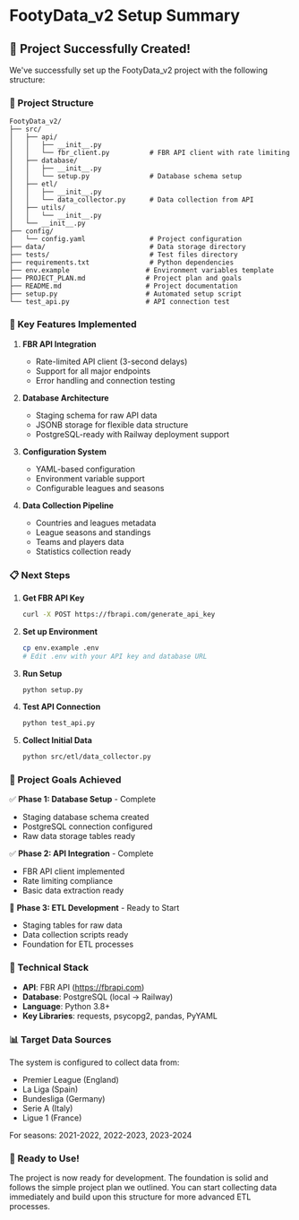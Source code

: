 # FootyData_v2 Setup Summary

## 🎉 Project Successfully Created!

We've successfully set up the FootyData_v2 project with the following structure:

### 📁 Project Structure
```
FootyData_v2/
├── src/
│   ├── api/
│   │   ├── __init__.py
│   │   └── fbr_client.py          # FBR API client with rate limiting
│   ├── database/
│   │   ├── __init__.py
│   │   └── setup.py               # Database schema setup
│   ├── etl/
│   │   ├── __init__.py
│   │   └── data_collector.py      # Data collection from API
│   ├── utils/
│   │   └── __init__.py
│   └── __init__.py
├── config/
│   └── config.yaml                # Project configuration
├── data/                          # Data storage directory
├── tests/                         # Test files directory
├── requirements.txt               # Python dependencies
├── env.example                   # Environment variables template
├── PROJECT_PLAN.md               # Project plan and goals
├── README.md                     # Project documentation
├── setup.py                      # Automated setup script
└── test_api.py                   # API connection test
```

### 🚀 Key Features Implemented

1. **FBR API Integration**
   - Rate-limited API client (3-second delays)
   - Support for all major endpoints
   - Error handling and connection testing

2. **Database Architecture**
   - Staging schema for raw API data
   - JSONB storage for flexible data structure
   - PostgreSQL-ready with Railway deployment support

3. **Configuration System**
   - YAML-based configuration
   - Environment variable support
   - Configurable leagues and seasons

4. **Data Collection Pipeline**
   - Countries and leagues metadata
   - League seasons and standings
   - Teams and players data
   - Statistics collection ready

### 📋 Next Steps

1. **Get FBR API Key**
   ```bash
   curl -X POST https://fbrapi.com/generate_api_key
   ```

2. **Set up Environment**
   ```bash
   cp env.example .env
   # Edit .env with your API key and database URL
   ```

3. **Run Setup**
   ```bash
   python setup.py
   ```

4. **Test API Connection**
   ```bash
   python test_api.py
   ```

5. **Collect Initial Data**
   ```bash
   python src/etl/data_collector.py
   ```

### 🎯 Project Goals Achieved

✅ **Phase 1: Database Setup** - Complete
- Staging database schema created
- PostgreSQL connection configured
- Raw data storage tables ready

✅ **Phase 2: API Integration** - Complete
- FBR API client implemented
- Rate limiting compliance
- Basic data extraction ready

🔄 **Phase 3: ETL Development** - Ready to Start
- Staging tables for raw data
- Data collection scripts ready
- Foundation for ETL processes

### 🔧 Technical Stack

- **API**: FBR API (https://fbrapi.com)
- **Database**: PostgreSQL (local → Railway)
- **Language**: Python 3.8+
- **Key Libraries**: requests, psycopg2, pandas, PyYAML

### 📊 Target Data Sources

The system is configured to collect data from:
- Premier League (England)
- La Liga (Spain)
- Bundesliga (Germany)
- Serie A (Italy)
- Ligue 1 (France)

For seasons: 2021-2022, 2022-2023, 2023-2024

### 🎉 Ready to Use!

The project is now ready for development. The foundation is solid and follows the simple project plan we outlined. You can start collecting data immediately and build upon this structure for more advanced ETL processes. 